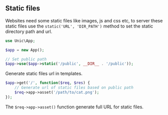 ## Static files

  Websites need some static files like images, js and css etc, to server these static files use the `static('URL', 'DIR_PATH')` method to set the static directory path and url.

```php
use Unic\App;

$app = new App();

// Set public path
$app->use($app->static('/public', __DIR__ . '/public'));
```

Generate static files url in templates.

```php
$app->get('/', function($req, $res) {
    // Generate url of static files based on public path
    $req->app->asset('/path/to/cat.png');
});
```

The `$req->app->asset()` function generate full URL for static files.
